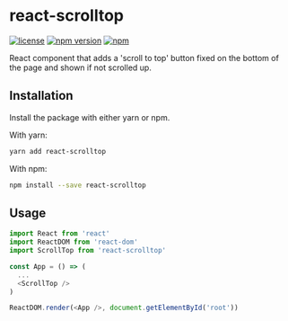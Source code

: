 # react-scrolltop

[![license](https://img.shields.io/github/license/nzambello/react-scrolltop.svg)](https://github.com/nzambello/react-scrolltop/blob/master/LICENSE)
[![npm version](https://badge.fury.io/js/react-scrolltop.svg)](https://www.npmjs.com/package/react-scrolltop)
[![npm](https://img.shields.io/npm/dt/react-scrolltop.svg)](https://www.npmjs.com/package/react-scrolltop)

React component that adds a 'scroll to top' button fixed on the bottom of the page and shown if not scrolled up.

## Installation

Install the package with either yarn or npm.

With yarn:

```sh
yarn add react-scrolltop
```

With npm:

```sh
npm install --save react-scrolltop
```

## Usage

```js
import React from 'react'
import ReactDOM from 'react-dom'
import ScrollTop from 'react-scrolltop'

const App = () => (
  ...
  <ScrollTop />
)

ReactDOM.render(<App />, document.getElementById('root'))
```
